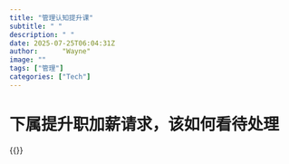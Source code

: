 ```yaml
---
title: "管理认知提升课"
subtitle: " "
description: " "
date: 2025-07-25T06:04:31Z
author:      "Wayne"
image: ""
tags: ["管理"]
categories: ["Tech"]
---
```


# 下属提升职加薪请求，该如何看待处理

{{<bilibili BV1jouvzeEnG>}}
